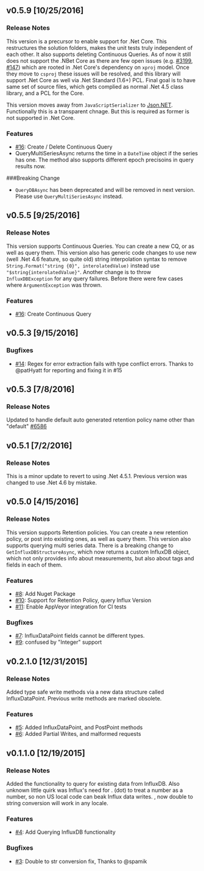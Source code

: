 ## v0.5.9 [10/25/2016]

### Release Notes
This version is a precursor to enable support for .Net Core.  This restructures the solution folders, makes the unit tests truly independent of each other. It also supports deleting Continuous Queries. As of now it still does not support the .NBet Core as there are few open issues (e.g. [#3199](https://github.com/dotnet/cli/issues/3199), [#147](https://github.com/aspnet/Tooling/issues/147)) which are rooted in .Net Core's dependency on `xproj` model. Once they move to `csproj` these issues will be resolved, and this library will support .Net Core as well via .Net Standard (1.6+) PCL. Final goal is to have same set of source files, which gets complied as normal .Net 4.5 class library, and a PCL for the Core.

This version moves away from `JavaScriptSerializer` to [Json.NET](https://github.com/JamesNK/Newtonsoft.Json). Functionally this is a transparent chnage. But this is required as former is not supported in .Net Core.

### Features

- [#16](https://github.com/AdysTech/InfluxDB.Client.Net/issues/16): Create / Delete Continuous Query
- QueryMultiSeriesAsync returns the time in a `DateTime` object if the series has one. The method also supports different epoch precisoins in query results now.


###Breaking Change
- `QueryDBAsync` has been deprecated and will be removed in next version. Please use `QueryMultiSeriesAsync` instead.

## v0.5.5 [9/25/2016]

### Release Notes
This version supports Continuous Queries. You can create a new CQ, or as well as query them. This version also has generic code changes to use new (well .Net 4.6 feature, so quite old) string interpolation syntax to remove `String.Format("string {0}", interolatedValue)` instead use `"$string{interolatedValue}"`.
Another change is to throw `InfluxDBException` for any query failures. Before there were few cases where `ArgumentException` was thrown.

### Features

- [#16](https://github.com/AdysTech/InfluxDB.Client.Net/issues/16): Create Continuous Query


## v0.5.3 [9/15/2016]
### Bugfixes

- [#14](https://github.com/AdysTech/InfluxDB.Client.Net/issues/14): Regex for error extraction fails with type conflict errors. Thanks to @patHyatt for reporting and fixing it in #15


## v0.5.3 [7/8/2016]

### Release Notes
Updated to handle default auto generated retention policy name other than "default" [#6586](https://github.com/influxdata/influxdb/pull/6586)

## v0.5.1 [7/2/2016]

### Release Notes
This is a minor update to revert to using .Net 4.5.1. Previous version was changed to use .Net 4.6 by mistake.

## v0.5.0 [4/15/2016]

### Release Notes
This version supports Retention policies. You can create a new retention policy, or post into existing ones, as well as query them. This version also supports querying multi series data. 
There is a breaking change to `GetInfluxDBStructureAsync`, which now returns a custom InfluxDB object, which not only provides info about measurements, but also about tags and fields in each of them.

### Features

- [#8](https://github.com/AdysTech/InfluxDB.Client.Net/pull/8): Add Nuget Package
- [#10](https://github.com/AdysTech/InfluxDB.Client.Net/pull/10): Support for Retention Policy, query Influx Version
- [#11](https://github.com/AdysTech/InfluxDB.Client.Net/pull/11): Enable AppVeyor integration for CI tests

### Bugfixes

- [#7](https://github.com/AdysTech/InfluxDB.Client.Net/issues/7): InfluxDataPoint fields cannot be different types. 
- [#9](https://github.com/AdysTech/InfluxDB.Client.Net/issues/9): confused by "Integer" support 

## v0.2.1.0 [12/31/2015]

### Release Notes
Added type safe write methods via a new data structure called InfluxDataPoint. Previous write methods are marked obsolete. 

### Features

- [#5](https://github.com/AdysTech/InfluxDB.Client.Net/pull/5): Added InfluxDataPoint, and PostPoint methods 
- [#6](https://github.com/AdysTech/InfluxDB.Client.Net/pull/6): Added Partial Writes, and malformed requests 


## v0.1.1.0 [12/19/2015]

### Release Notes
Added the functionality to query for existing data from InfluxDB. Also unknown little quirk was Influx's need for . (dot) to treat a number as a number, so non US local code can beak Influx data writes. , now double to string conversion will work in any locale.

### Features

- [#4](https://github.com/AdysTech/InfluxDB.Client.Net/pull/4): Add Querying InfluxDB functionality 

### Bugfixes

- [#3](https://github.com/AdysTech/InfluxDB.Client.Net/pull/3): Double to str conversion fix, Thanks to @spamik